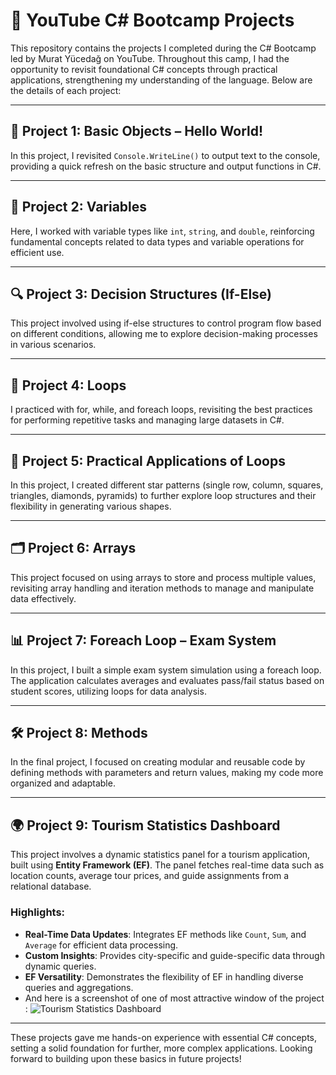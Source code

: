# 📘 YouTube C# Bootcamp Projects

This repository contains the projects I completed during the C# Bootcamp led by Murat Yücedağ on YouTube. Throughout this camp, I had the opportunity to revisit foundational C# concepts through practical applications, strengthening my understanding of the language. Below are the details of each project:

---

## 🌅 Project 1: Basic Objects – Hello World!
In this project, I revisited `Console.WriteLine()` to output text to the console, providing a quick refresh on the basic structure and output functions in C#.

---

## 🧮 Project 2: Variables
Here, I worked with variable types like `int`, `string`, and `double`, reinforcing fundamental concepts related to data types and variable operations for efficient use.

---

## 🔍 Project 3: Decision Structures (If-Else)
This project involved using if-else structures to control program flow based on different conditions, allowing me to explore decision-making processes in various scenarios.

---

## 🔁 Project 4: Loops
I practiced with for, while, and foreach loops, revisiting the best practices for performing repetitive tasks and managing large datasets in C#.

---

## 🔄 Project 5: Practical Applications of Loops
In this project, I created different star patterns (single row, column, squares, triangles, diamonds, pyramids) to further explore loop structures and their flexibility in generating various shapes.

---

## 🗂️ Project 6: Arrays
This project focused on using arrays to store and process multiple values, revisiting array handling and iteration methods to manage and manipulate data effectively.

---

## 📊 Project 7: Foreach Loop – Exam System
In this project, I built a simple exam system simulation using a foreach loop. The application calculates averages and evaluates pass/fail status based on student scores, utilizing loops for data analysis.

---

## 🛠️ Project 8: Methods
In the final project, I focused on creating modular and reusable code by defining methods with parameters and return values, making my code more organized and adaptable.

---


## 🌍 Project 9: Tourism Statistics Dashboard
This project involves a dynamic statistics panel for a tourism application, built using **Entity Framework (EF)**. The panel fetches real-time data such as location counts, average tour prices, and guide assignments from a relational database.

### Highlights:
- **Real-Time Data Updates**: Integrates EF methods like `Count`, `Sum`, and `Average` for efficient data processing.
- **Custom Insights**: Provides city-specific and guide-specific data through dynamic queries.
- **EF Versatility**: Demonstrates the flexibility of EF in handling diverse queries and aggregations.
- And here is a screenshot of one of most attractive window of the project :
![Tourism Statistics Dashboard](CSharpCamp/301/Bootcamp.EFProject-DBFirstAPP/SSs/StatWindowSS.JPG)

---

These projects gave me hands-on experience with essential C# concepts, setting a solid foundation for further, more complex applications. Looking forward to building upon these basics in future projects!
